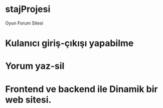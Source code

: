 # stajProjesi
 Oyun Forum Sitesi 
# Kulanıcı giriş-çıkışı yapabilme
# Yorum yaz-sil
# Frontend ve backend ile Dinamik bir web sitesi.
